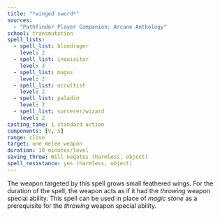 ```yaml
---
title: "*winged sword*"
sources:
  - "Pathfinder Player Companion: Arcane Anthology"
school: transmutation
spell_lists:
  - spell_list: bloodrager
    level: 2
  - spell_list: inquisitor
    level: 3
  - spell_list: magus
    level: 2
  - spell_list: occultist
    level: 2
  - spell_list: paladin
    level: 2
  - spell_list: sorcerer/wizard
    level: 2
casting_time: 1 standard action
components: [V, S]
range: close
target: one melee weapon
duration: 10 minutes/level
saving_throw: Will negates (harmless, object)
spell_resistance: yes (harmless, object)
---
```


The weapon targeted by this spell grows small feathered wings. For the duration of the spell, the weapon acts as if it had the *throwing* weapon special ability. This spell can be used in place of *magic stone* as a prerequisite for the *throwing* weapon special ability.
